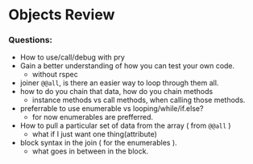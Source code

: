 # Objects Review

### Questions: 
- How to use/call/debug with pry
- Gain a better understanding of how you can test your own code.
    - without rspec
- joiner `@@all`, is there an easier way to loop through them all. 
- how to do you chain that data, how do you chain methods
    - instance methods vs call methods, when calling those methods.
- preferrable to use enumerable vs looping/while/if.else?
    - for now enumerables are prefferred.
- How to pull a particular set of data from the array ( from `@@all` )
    - what if I just want one thing(attribute)
- block syntax in the join ( for the enumerables ). 
    - what goes in between in the block.
